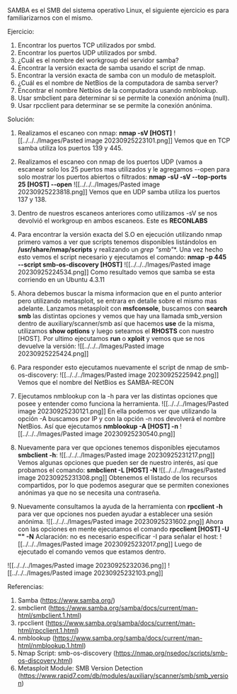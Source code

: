 SAMBA es el SMB del sistema operativo Linux, el siguiente ejercicio es para familiarizarnos con el mismo.

Ejercicio:
1. Encontrar los puertos TCP utilizados por smbd.
2. Encontrar los puertos UDP utilizados por smbd.
3. ¿Cuál es el nombre del workgroup del servidor samba?
4. Encontrar la versión exacta de samba usando el script de nmap.
5. Encontrar la versión exacta de samba con un modulo de metasploit.
6. ¿Cuál es el nombre de NetBios de la computadora de samba server?
7. Encontrar el nombre Netbios de la computadora usando nmblookup.
8. Usar smbclient para determinar si se permite la conexión anónima (null).
9. Usar rpcclient para determinar se se permite la conexión anónima.


Solución:

1. Realizamos el escaneo con nmap: **nmap -sV [HOST]**
![[../../../Images/Pasted image 20230925223101.png]]
Vemos que en TCP samba utiliza los puertos 139 y 445.

2. Realizamos el escaneo con nmap de los puertos UDP (vamos a escanear solo los 25 puertos mas utilizados y le agregamos --open para solo mostrar los puertos abiertos o filtrados: **nmap -sU -sV --top-ports 25 [HOST] --open**
![[../../../Images/Pasted image 20230925223818.png]]
Vemos que en UDP samba utiliza los puertos 137 y 138.

3. Dentro de nuestros escaneos anteriores como utilizamos -sV se nos devolvió el workgroup en ambos escaneos. Este es **RECONLABS**

4. Para encontrar la versión exacta del S.O en ejecución utilizando nmap primero vamos a ver que scripts tenemos disponibles listándolos en **/usr/share/nmap/scripts** y realizando un **grep "smb*"**. Una vez hecho esto vemos el script necesario y ejecutamos el comando: **nmap -p 445 --script smb-os-discovery [HOST]**
![[../../../Images/Pasted image 20230925224534.png]]
Como resultado vemos que samba se esta corriendo en un Ubuntu 4.3.11

5. Ahora debemos buscar la misma informacion que en el punto anterior pero utilizando metasploit, se entrara en detalle sobre el mismo mas adelante. Lanzamos metasploit con **msfconsole**, buscamos con **search smb** las distintas opciones y vemos que hay una llamada smb_version dentro de auxiliary/scanner/smb así que hacemos **use** de la misma, utilizamos **show options** y luego seteamos el **RHOSTS** con nuestro [HOST]. Por ultimo ejecutamos **run** o **xploit** y vemos que se nos devuelve la versión:
![[../../../Images/Pasted image 20230925225424.png]]

6. Para responder esto ejecutamos nuevamente el script de nmap de smb-os-discovery:
![[../../../Images/Pasted image 20230925225942.png]]
Vemos que el nombre del NetBios es SAMBA-RECON

7.  Ejecutamos nmblookup con la -h para ver las distintas opciones que posee y entender como funciona la herramienta.
![[../../../Images/Pasted image 20230925230121.png]]
En ella podemos ver que utilizando la opción -A buscamos por IP y con la opción -n nos devolverá el nombre NetBios. Así que ejecutamos **nmblookup -A [HOST] -n**
![[../../../Images/Pasted image 20230925230540.png]]

8.  Nuevamente para ver que opciones tenemos disponibles ejecutamos **smbclient -h**: 
![[../../../Images/Pasted image 20230925231217.png]]
Vemos algunas opciones que pueden ser de nuestro interés, así que probamos el comando: **smbclient -L [HOST] -N**
![[../../../Images/Pasted image 20230925231308.png]]
Obtenemos el listado de los recursos compartidos, por lo que podemos asegurar que se permiten conexiones anónimas ya que no se necesita una contraseña. 

9. Nuevamente consultamos la ayuda de la herramienta con **rpcclient -h** para ver que opciones nos pueden ayudar a establecer una sesión anónima.
![[../../../Images/Pasted image 20230925231602.png]]
Ahora con las opciones en mente ejecutamos el comando **rpcclient [HOST] -U "" -N**
Aclaración: no es necesario especificar -I para señalar el host:
![[../../../Images/Pasted image 20230925232017.png]]
Luego de ejecutado el comando vemos que estamos dentro.

![[../../../Images/Pasted image 20230925232036.png]]
![[../../../Images/Pasted image 20230925232103.png]]


Referencias:
1. Samba (https://www.samba.org/)
2. smbclient (https://www.samba.org/samba/docs/current/man-html/smbclient.1.html)
3. rpcclient (https://www.samba.org/samba/docs/current/man-html/rpcclient.1.html)
4. nmblookup (https://www.samba.org/samba/docs/current/man-html/nmblookup.1.html)
5. Nmap Script: smb-os-discovery (https://nmap.org/nsedoc/scripts/smb-os-discovery.html)
6. Metasploit Module: SMB Version Detection
(https://www.rapid7.com/db/modules/auxiliary/scanner/smb/smb_version)
